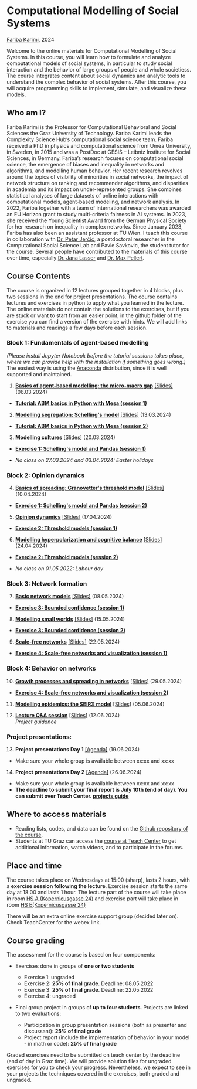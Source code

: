 # Computational Modelling of Social Systems
[Fariba Karimi](https://networkinequality.com/), 2024

Welcome to the online materials for Computational Modelling of Social Systems. In this course, you will learn how to formulate and analyze computational models of social systems, in particular to study social interaction and the behavior of large groups of people and whole societiess. The course integrates content about social dynamics and analytic tools to understand the complex behavior of social systems. After this course, you will acquire programming skills to implement, simulate, and visualize these models.

## Who am I?

Fariba Karimi is the Professor for Computational Behavioral and Social Sciences the Graz University of Technology. Fariba Karimi leads the Complexity Science Hub’s computational social science team. Fariba received a PhD in physics and computational science from Umea University, in Sweden, in 2015 and was a PostDoc at GESIS – Leibniz Institute for Social Sciences, in Germany. Fariba’s research focuses on computational social science, the emergence of biases and inequality in networks and algorithms, and modelling human behavior. Her recent research revolves around the topics of visibility of minorities in social networks, the impact of network structure on ranking and recommender algorithms, and disparities in academia and its impact on under-represented groups. She combines statistical analyses of large datasets of online interactions with computational models, agent-based modeling, and network analysis. In 2022, Fariba together with a team of international researchers was awarded an EU Horizon grant to study multi-criteria fairness in AI systems. In 2023, she received the Young Scientist Award from the German Physical Society for her research on inequality in complex networks. Since January 2023, Fariba has also been an assistant professor at TU Wien. I teach this course in collaboration with [Dr. Petar Jerčić](http://www.petarjercic.com/), a postdoctoral researcher in the Computational Social Science Lab and Pavle Savkovic, the student tutor for the course. Several people have contributed to the materials of this course over time, especially [Dr. Jana Lasser](https://janalasser.at/) and [Dr. Max Pellert](https://mpellert.at/).

## Course Contents
The course is organized in 12 lectures grouped together in 4 blocks, plus two sessions in the end for project presentations. The course contains lectures and exercises in python to apply what you learned in the lecture. The online materials do not contain the solutions to the exercises, but if you are stuck or want to start from an easier point, in the github folder of the exercise you can find a version of the exercise with hints. We will add links to materials and readings a few days before each session.

### Block 1: Fundamentals of agent-based modelling

*(Please install Jupyter Notebook before the tutorial sessions takes place, where we can provide help with the installation if something goes wrong.)* The easiest way is using the [Anaconda](https://jupyter-notebook-beginner-guide.readthedocs.io/en/latest/install.html) distribution, since it is well supported and maintained.

1. [**Basics of agent-based modelling: the micro-macro gap**]() [[Slides]]()  (06.03.2024)  
- [**Tutorial: ABM basics in Python with Mesa (session 1)**](https://github.com/pjercic/ComputationalModellingSocialSystems2024/blob/main/tutorial%20files/Exercise_Tutorial.md)

2. [**Modelling segregation: Schelling's model**]() [[Slides]]() (13.03.2024)  
- [**Tutorial: ABM basics in Python with Mesa (session 2)**](https://github.com/pjercic/ComputationalModellingSocialSystems2024/blob/main/tutorial%20files/Exercise_Tutorial.md)

3. [**Modelling cultures**]() [[Slides]]() (20.03.2024)  
- [**Exercise 1: Schelling's model and Pandas (session 1)**]()

- *No class on 27.03.2024 and 03.04.2024: Easter holidays*

### Block 2: Opinion dynamics

4. [**Basics of spreading: Granovetter's threshold model**]() [[Slides]]()  (10.04.2024)  
- [**Exercise 1: Schelling's model and Pandas (session 2)**]()

5. [**Opinion dynamics**]() [[Slides]]()  (17.04.2024)  
- [**Exercise 2: Threshold models (session 1)**]()

6. [**Modelling hyperpolarization and cognitive balance**]() [[Slides]]()  (24.04.2024)   
- [**Exercise 2: Threshold models (session 2)**]()

- *No class on 01.05.2022: Labour day*

### Block 3: Network formation

7. [**Basic network models**]() [[Slides]]()  (08.05.2024)  
- [**Exercise 3: Bounded confidence (session 1)**]()

8. [**Modelling small worlds**]() [[Slides]]()  (15.05.2024)  
- [**Exercise 3: Bounded confidence (session 2)**]()

9. [**Scale-free networks**]() [[Slides]]()  (22.05.2024)  
- [**Exercise 4: Scale-free networks and visualization (session 1)**]()

### Block 4: Behavior on networks

10. [**Growth processes and spreading in networks**]() [[Slides]]()  (29.05.2024)   
- [**Exercise 4: Scale-free networks and visualization (session 2)**]()

11. [**Modelling epidemics: the SEIRX model**]() [[Slides]]()  (05.06.2024) 

12. [**Lecture Q&A session**]()  [[Slides]]()  (12.06.2024)  
*Project guidance*  

### Project presentations:

13. **Project presentations Day 1** [[Agenda]]() (19.06.2024)
- Make sure your whole group is available between xx:xx and xx:xx

14. **Project presentations Day 2** [[Agenda]]() (26.06.2024)
- Make sure your whole group is available between xx:xx and xx:xx
- **The deadline to submit your final report is July 10th (end of day). You can submit over Teach Center. [projects guide]()**

## Where to access materials

- Reading lists, codes, and data can be found on the [Github repository of the course](https://github.com/pjercic/ComputationalModellingSocialSystems2024).
- Students at TU Graz can access the [course at Teach Center]() to get additional information, watch videos, and to participate in the forums.


## Place and time

The course takes place on Wednesdays at 15:00 (sharp), lasts 2 hours, with a **exercise session following the lecture**. Exercise session starts the same day at 18:00 and lasts 1 hour. The lecture part of the course will take place in room [HS A (Kopernicusgasse 24)](https://online.tugraz.at/tug_online/ris.ris?corg=37&pQuellGeogrBTypNr=5&pZielGeogrBTypNr=5&pZielGeogrBerNr=350001&pRaumNr=4010&pActionFlag=A&pShowEinzelraum=J) and exercise part will take place in room [HS E(Kopernicusgasse 24)](https://online.tugraz.at/tug_online/ris.ris?corg=37&pQuellGeogrBTypNr=5&pZielGeogrBTypNr=5&pZielGeogrBerNr=350001&pRaumNr=3998&pActionFlag=A&pShowEinzelraum=J)

There will be an extra online exercise support group (decided later on). Check TeachCenter for the webex link.



## Course grading

The assessment for the course is based on four components:

- Exercises done in groups of **one or two students**
  - Exercise 1: ungraded
  - Exercise 2: **25% of final grade**. Deadline: 08.05.2022
  - Exercise 3: **25% of final grade**. Deadline: 22.05.2022
  - Exercise 4: ungraded
  
- Final group project in groups of **up to four students**. Projects are linked to two evaluations:
  - Participation in group presentation sessions (both as presenter and discussant): **25% of final grade**
  - Project report (include the implementation of behavior in your model - in math or code): **25% of final grade**


Graded exercises need to be submitted on teach center by the deadline (end of day in Graz time). We will provide solution files for ungraded exercises for you to check your progress. Nevertheless, we expect to see in your projects the techniques covered in the exercises, both graded and ungraded.
